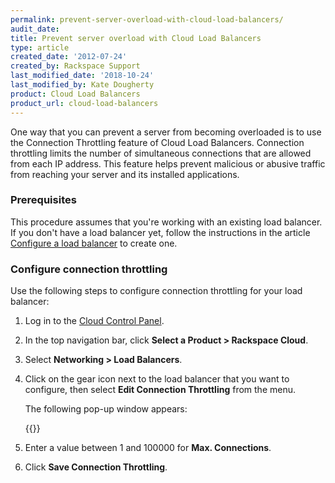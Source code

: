 ```yaml
---
permalink: prevent-server-overload-with-cloud-load-balancers/
audit_date:
title: Prevent server overload with Cloud Load Balancers
type: article
created_date: '2012-07-24'
created_by: Rackspace Support
last_modified_date: '2018-10-24'
last_modified_by: Kate Dougherty
product: Cloud Load Balancers
product_url: cloud-load-balancers
---
```


One way that you can prevent a server from becoming overloaded is to use
the Connection Throttling feature of Cloud Load Balancers. Connection
throttling limits the number of simultaneous connections that are
allowed from each IP address. This feature helps prevent malicious or
abusive traffic from reaching your server and its installed applications.

### Prerequisites

This procedure assumes that you're working with an existing load balancer. If
you don't have a load balancer yet, follow the instructions in the article
[Configure a load
balancer](/support/support/how-to/configure-a-load-balancer/) to
create one.

### Configure connection throttling

Use the following steps to configure connection throttling for your load
balancer:

1.  Log in to the [Cloud Control Panel](https://login.rackspace.com).
2.  In the top navigation bar, click **Select a Product > Rackspace Cloud**.
3.  Select **Networking > Load Balancers**.
4.  Click on the gear icon next to the load balancer that you want to
    configure, then select **Edit Connection Throttling** from the menu.

     The following pop-up window appears:

     {{<image src="827-1496.png" alt="" title="">}}

5.  Enter a value between 1 and 100000 for **Max. Connections**.

6.  Click **Save Connection Throttling**.
